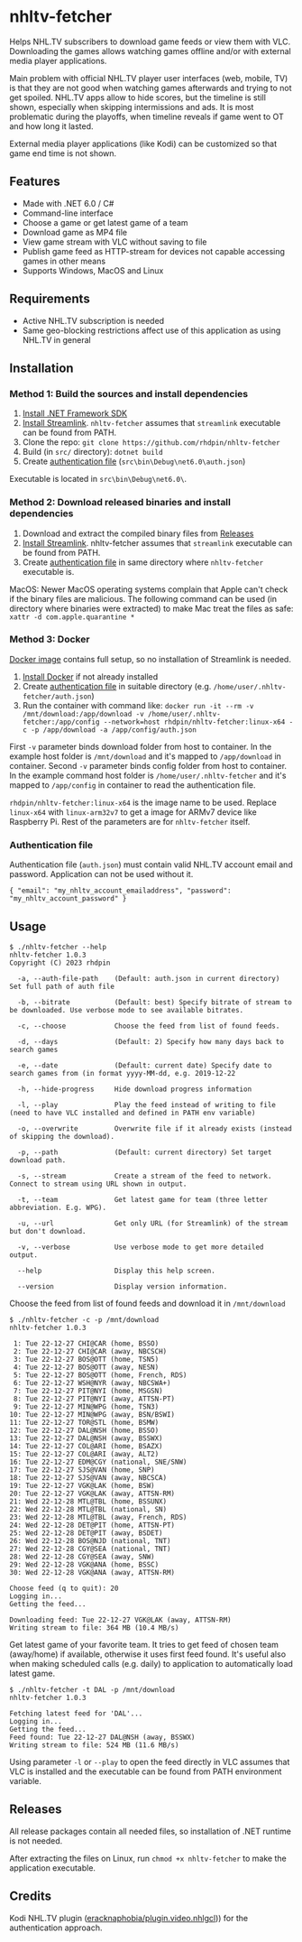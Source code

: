 # nhltv-fetcher
Helps NHL.TV subscribers to download game feeds or view them with VLC. Downloading the games allows watching games offline and/or with external media player applications.

Main problem with official NHL.TV player user interfaces (web, mobile, TV) is that they are not good when watching games afterwards and trying to not get spoiled. NHL.TV apps allow to hide scores, but the timeline is still shown, especially when skipping intermissions and ads. It is most problematic during the playoffs, when timeline reveals if game went to OT and how long it lasted. 

External media player applications (like Kodi) can be customized so that game end time is not shown.

## Features
* Made with .NET 6.0 / C#
* Command-line interface
* Choose a game or get latest game of a team
* Download game as MP4 file
* View game stream with VLC without saving to file
* Publish game feed as HTTP-stream for devices not capable accessing games in other means
* Supports Windows, MacOS and Linux

## Requirements
* Active NHL.TV subscription is needed
* Same geo-blocking restrictions affect use of this application as using NHL.TV in general

## Installation
### Method 1: Build the sources and install dependencies
1. [Install .NET Framework SDK](https://dotnet.microsoft.com/en-us/download/dotnet/6.0)
2. [Install Streamlink](https://github.com/streamlink/streamlink). `nhltv-fetcher` assumes that `streamlink` executable can be found from PATH. 
3. Clone the repo: `git clone https://github.com/rhdpin/nhltv-fetcher`
4. Build (in `src/` directory): `dotnet build`
5. Create [authentication file](#authentication-file) (`src\bin\Debug\net6.0\auth.json`)

Executable is located in `src\bin\Debug\net6.0\`.

### Method 2: Download released binaries and install dependencies
1. Download and extract the compiled binary files from [Releases](https://github.com/rhdpin/nhltv-fetcher/releases)
2. [Install Streamlink](https://github.com/streamlink/streamlink). nhltv-fetcher assumes that `streamlink` executable can be found from PATH. 
3. Create [authentication file](#authentication-file) in same directory where `nhltv-fetcher` executable is. 

MacOS: Newer MacOS operating systems complain that Apple can't check if the binary files are malicious. The following command can be used (in directory where binaries were extracted) to make Mac treat the files as safe:
`xattr -d com.apple.quarantine *`
### Method 3: Docker
[Docker image](https://hub.docker.com/repository/docker/rhdpin/nhltv-fetcher) contains full setup, so no installation of Streamlink is needed. 

1. [Install Docker](https://docs.docker.com/engine/install/) if not already installed
2. Create [authentication file](#authentication-file) in suitable directory (e.g. `/home/user/.nhltv-fetcher/auth.json`)
3. Run the container with command like: 
`docker run -it --rm -v /mnt/download:/app/download -v /home/user/.nhltv-fetcher:/app/config --network=host rhdpin/nhltv-fetcher:linux-x64 -c -p /app/download -a /app/config/auth.json`

First `-v` parameter binds download folder from host to container. In the example host folder is `/mnt/download` and it's mapped to `/app/download` in container. Second `-v` parameter binds config folder from host to container. In the example command host folder is `/home/user/.nhltv-fetcher` and it's mapped to `/app/config` in container to read the authentication file. 

`rhdpin/nhltv-fetcher:linux-x64` is the image name to be used. Replace `linux-x64` with `linux-arm32v7` to get a image for ARMv7 device like Raspberry Pi. Rest of the parameters are for `nhltv-fetcher` itself.

### Authentication file
Authentication file (`auth.json`) must contain valid NHL.TV account email and password. Application can not be used without it.

`{ "email": "my_nhltv_account_emailaddress", "password": "my_nhltv_account_password" }`

## Usage
```
$ ./nhltv-fetcher --help
nhltv-fetcher 1.0.3
Copyright (C) 2023 rhdpin

  -a, --auth-file-path    (Default: auth.json in current directory) Set full path of auth file

  -b, --bitrate           (Default: best) Specify bitrate of stream to be downloaded. Use verbose mode to see available bitrates.                          

  -c, --choose            Choose the feed from list of found feeds.

  -d, --days              (Default: 2) Specify how many days back to search games

  -e, --date              (Default: current date) Specify date to search games from (in format yyyy-MM-dd, e.g. 2019-12-22                          

  -h, --hide-progress     Hide download progress information

  -l, --play              Play the feed instead of writing to file (need to have VLC installed and defined in PATH env variable)                          

  -o, --overwrite         Overwrite file if it already exists (instead of skipping the download).

  -p, --path              (Default: current directory) Set target download path.

  -s, --stream            Create a stream of the feed to network. Connect to stream using URL shown in output.

  -t, --team              Get latest game for team (three letter abbreviation. E.g. WPG).

  -u, --url               Get only URL (for Streamlink) of the stream but don't download.

  -v, --verbose           Use verbose mode to get more detailed output.

  --help                  Display this help screen.

  --version               Display version information.
```

Choose the feed from list of found feeds and download it in `/mnt/download`
```
$ ./nhltv-fetcher -c -p /mnt/download
nhltv-fetcher 1.0.3

 1: Tue 22-12-27 CHI@CAR (home, BSSO)
 2: Tue 22-12-27 CHI@CAR (away, NBCSCH)
 3: Tue 22-12-27 BOS@OTT (home, TSN5)
 4: Tue 22-12-27 BOS@OTT (away, NESN)
 5: Tue 22-12-27 BOS@OTT (home, French, RDS)
 6: Tue 22-12-27 WSH@NYR (away, NBCSWA+)
 7: Tue 22-12-27 PIT@NYI (home, MSGSN)
 8: Tue 22-12-27 PIT@NYI (away, ATTSN-PT)
 9: Tue 22-12-27 MIN@WPG (home, TSN3)
10: Tue 22-12-27 MIN@WPG (away, BSN/BSWI)
11: Tue 22-12-27 TOR@STL (home, BSMW)
12: Tue 22-12-27 DAL@NSH (home, BSSO)
13: Tue 22-12-27 DAL@NSH (away, BSSWX)
14: Tue 22-12-27 COL@ARI (home, BSAZX)
15: Tue 22-12-27 COL@ARI (away, ALT2)
16: Tue 22-12-27 EDM@CGY (national, SNE/SNW)
17: Tue 22-12-27 SJS@VAN (home, SNP)
18: Tue 22-12-27 SJS@VAN (away, NBCSCA)
19: Tue 22-12-27 VGK@LAK (home, BSW)
20: Tue 22-12-27 VGK@LAK (away, ATTSN-RM)
21: Wed 22-12-28 MTL@TBL (home, BSSUNX)
22: Wed 22-12-28 MTL@TBL (national, SN)
23: Wed 22-12-28 MTL@TBL (away, French, RDS)
24: Wed 22-12-28 DET@PIT (home, ATTSN-PT)
25: Wed 22-12-28 DET@PIT (away, BSDET)
26: Wed 22-12-28 BOS@NJD (national, TNT)
27: Wed 22-12-28 CGY@SEA (national, TNT)
28: Wed 22-12-28 CGY@SEA (away, SNW)
29: Wed 22-12-28 VGK@ANA (home, BSSC)
30: Wed 22-12-28 VGK@ANA (away, ATTSN-RM)

Choose feed (q to quit): 20
Logging in...
Getting the feed...

Downloading feed: Tue 22-12-27 VGK@LAK (away, ATTSN-RM)
Writing stream to file: 364 MB (10.4 MB/s)
```
Get latest game of your favorite team. It tries to get feed of chosen team (away/home) if available, otherwise it uses first feed found. It's useful also when making scheduled calls (e.g. daily) to application to automatically load latest game. 
```
$ ./nhltv-fetcher -t DAL -p /mnt/download
nhltv-fetcher 1.0.3

Fetching latest feed for 'DAL'...
Logging in...
Getting the feed...
Feed found: Tue 22-12-27 DAL@NSH (away, BSSWX)
Writing stream to file: 524 MB (11.6 MB/s)
```
Using parameter `-l` or `--play` to open the feed directly in VLC assumes that VLC is installed and the executable can be found from PATH environment variable.
## Releases
All release packages contain all needed files, so installation of .NET runtime is not needed. 

After extracting the files on Linux, run `chmod +x nhltv-fetcher` to make the application executable.

## Credits
Kodi NHL.TV plugin ([eracknaphobia/plugin.video.nhlgcl](https://github.com/eracknaphobia/plugin.video.nhlgcl))) for the authentication approach.